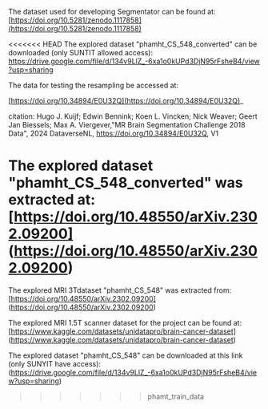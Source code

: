 The dataset used for developing Segmentator can be found at:
[https://doi.org/10.5281/zenodo.1117858](https://doi.org/10.5281/zenodo.1117858)

<<<<<<< HEAD
The explored dataset "phamht_CS_548_converted" can be downloaded (only SUNTIT allowed access):
https://drive.google.com/file/d/134v9LlZ_-6xa1o0kUPd3DjN95rFsheB4/view?usp=sharing

The data for testing the resampling be accessed at:

[https://doi.org/10.34894/E0U32Q](https://doi.org/10.34894/E0U32Q)_

citation: Hugo J. Kuijf; Edwin Bennink; Koen L. Vincken; Nick Weaver; Geert Jan Biessels; Max A. Viergever,"MR Brain Segmentation Challenge 2018 Data", 2024 DataverseNL, https://doi.org/10.34894/E0U32Q, V1

The explored dataset "phamht_CS_548_converted" was extracted at:
[https://doi.org/10.48550/arXiv.2302.09200] (https://doi.org/10.48550/arXiv.2302.09200)
=======
The explored MRI 3Tdataset "phamht_CS_548" was extracted from:
[https://doi.org/10.48550/arXiv.2302.09200] (https://doi.org/10.48550/arXiv.2302.09200)

The explored MRI 1.5T scanner dataset  for the project can be found at:
[https://www.kaggle.com/datasets/unidatapro/brain-cancer-dataset] (https://www.kaggle.com/datasets/unidatapro/brain-cancer-dataset)

The explored dataset "phamht_CS_548" can be downloaded at this link (only SUNYIT have access):
(https://drive.google.com/file/d/134v9LlZ_-6xa1o0kUPd3DjN95rFsheB4/view?usp=sharing)
>>>>>>> phamt_train_data
